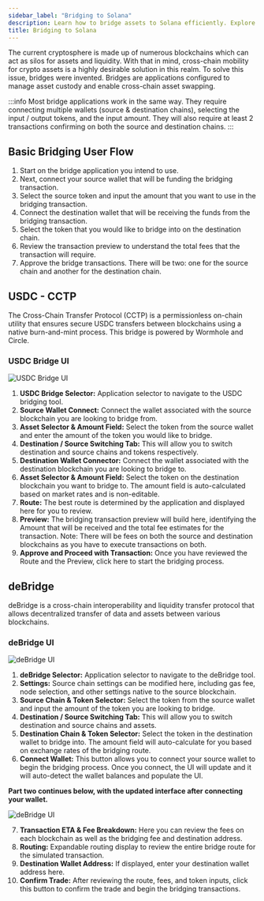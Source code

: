 ```yaml
---
sidebar_label: "Bridging to Solana"
description: Learn how to bridge assets to Solana efficiently. Explore top tools and get expert tips for smooth, secure crypto transfers.
title: Bridging to Solana
---
```


<head>
    <title>Bridge to Solana: Step-by-Step Asset Transfer Guide | Jupiter Station</title>
    <meta name="twitter:card" content="summary" />
</head>

The current cryptosphere is made up of numerous blockchains which can act as silos for assets and liquidity. With that in mind, cross-chain mobility for crypto assets is a highly desirable solution in this realm. To solve this issue, bridges were invented. Bridges are applications configured to manage asset custody and enable cross-chain asset swapping. 

:::info 
Most bridge applications work in the same way. They require connecting multiple wallets (source & destination chains), selecting the input / output tokens, and the input amount. They will also require at least 2 transactions confirming on both the source and destination chains.
:::

## Basic Bridging User Flow

1. Start on the bridge application you intend to use. 
2. Next, connect your source wallet that will be funding the bridging transaction.
3. Select the source token and input the amount that you want to use in the bridging transaction.
4. Connect the destination wallet that will be receiving the funds from the bridging transaction.
5. Select the token that you would like to bridge into on the destination chain.
6. Review the transaction preview to understand the total fees that the transaction will require.
7. Approve the bridge transactions. There will be two: one for the source chain and another for the destination chain.

## USDC - CCTP

The Cross-Chain Transfer Protocol (CCTP) is a permissionless on-chain utility that ensures secure USDC transfers between blockchains using a native burn-and-mint process. This bridge is powered by Wormhole and Circle.

### USDC Bridge UI

![USDC Bridge UI](../img/bridge/bridge-4.png)

1. **USDC Bridge Selector:** Application selector to navigate to the USDC bridging tool.
2. **Source Wallet Connect:** Connect the wallet associated with the source blockchain you are looking to bridge from.
3. **Asset Selector & Amount Field:** Select the token from the source wallet and enter the amount of the token you would like to bridge.
4. **Destination / Source Switching Tab:** This will allow you to switch destination and source chains and tokens respectively.
5. **Destination Wallet Connector:** Connect the wallet associated with the destination blockchain you are looking to bridge to.
6. **Asset Selector & Amount Field:** Select the token on the destination blockchain you want to bridge to. The amount field is auto-calculated based on market rates and is non-editable.
7. **Route:** The best route is determined by the application and displayed here for you to review.
8. **Preview:** The bridging transaction preview will build here, identifying the Amount that will be received and the total fee estimates for the transaction. Note: There will be fees on both the source and destination blockchains as you have to execute transactions on both.
9. **Approve and Proceed with Transaction:** Once you have reviewed the Route and the Preview, click here to start the bridging process.

## deBridge

deBridge is a cross-chain interoperability and liquidity transfer protocol that allows decentralized transfer of data and assets between various blockchains.

### deBridge UI

![deBridge UI](../img/bridge/bridge-5.png)

1. **deBridge Selector:** Application selector to navigate to the deBridge tool.
2. **Settings:** Source chain settings can be modified here, including gas fee, node selection, and other settings native to the source blockchain.
3. **Source Chain & Token Selector:** Select the token from the source wallet and input the amount of the token you are looking to bridge. 
4. **Destination / Source Switching Tab:** This will allow you to switch destination and source chains and assets.
5. **Destination Chain & Token Selector:** Select the token in the destination wallet to bridge into. The amount field will auto-calculate for you based on exchange rates of the bridging route.
6. **Connect Wallet:** This button allows you to connect your source wallet to begin the bridging process. Once you connect, the UI will update and it will auto-detect the wallet balances and populate the UI.

**Part two continues below, with the updated interface after connecting your wallet.**

![deBridge UI](../img/bridge/bridge-6.png)

7. **Transaction ETA & Fee Breakdown:** Here you can review the fees on each blockchain as well as the bridging fee and destination address.
8. **Routing:** Expandable routing display to review the entire bridge route for the simulated transaction.
9. **Destination Wallet Address:** If displayed, enter your destination wallet address here. 
10. **Confirm Trade:** After reviewing the route, fees, and token inputs, click this button to confirm the trade and begin the bridging transactions. 